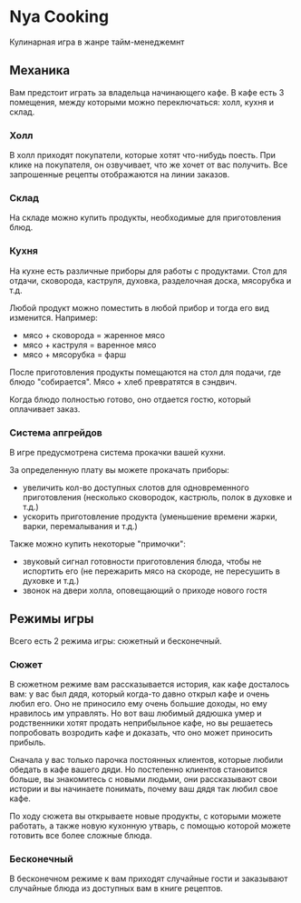 # Nya Cooking
Кулинарная игра в жанре тайм-менеджемнт

## Механика
Вам предстоит играть за владельца начинающего кафе. В кафе есть 3 помещения, между которыми можно переключаться: холл, кухня и склад.

### Холл
В холл приходят покупатели, которые хотят что-нибудь поесть. При клике на покупателя, он озвучивает, что же хочет от вас получить. Все запрошенные рецепты отображаются на линии заказов.

### Склад
На складе можно купить продукты, необходимые для приготовления блюд.

### Кухня
На кухне есть различные приборы для работы с продуктами. Стол для отдачи, сковорода, каструля, духовка, разделочная доска, мясорубка и т.д.

Любой продукт можно поместить в любой прибор и тогда его вид изменится. Например:
* мясо + сковорода = жаренное мясо
* мясо + каструля = варенное мясо
* мясо + мясорубка = фарш

После приготовления продукты помещаются на стол для подачи, где блюдо "собирается". Мясо + хлеб превратятся в сэндвич.

Когда блюдо полностью готово, оно отдается гостю, который оплачивает заказ.

### Система апгрейдов
В игре предусмотрена система прокачки вашей кухни.

За определенную плату вы можете прокачать приборы: 
* увеличить кол-во доступных слотов для одновременного приготовления (несколько сковородок, кастрюль, полок в духовке и т.д.)
* ускорить приготовление продукта (уменьшение времени жарки, варки, перемалывания и т.д.)

Также можно купить некоторые "примочки":
* звуковый сигнал готовности приготовления блюда, чтобы не испортить его (не пережарить мясо на скороде, не пересушить в духовке и т.д.)
* звонок на двери холла, оповещающий о приходе нового гостя

## Режимы игры
Всего есть 2 режима игры: сюжетный и бесконечный.

### Сюжет
В сюжетном режиме вам рассказывается история, как кафе досталось вам: у вас был дядя, который когда-то давно открыл кафе и очень любил его. Оно не приносило ему очень большие доходы, но ему нравилось им управлять. Но вот ваш любимый дядюшка умер и родственники хотят продать неприбыльное кафе, но вы решаетесь попробовать возродить кафе и доказать, что оно может приносить прибыль.

Сначала у вас только парочка постоянных клиентов, которые любили обедать в кафе вашего дяди. Но постепенно клиентов становится больше, вы знакомитесь с новыми людьми, они рассказывают свои истории и вы начинаете понимать, почему ваш дядя так любил свое кафе.

По ходу сюжета вы открываете новые продукты, с которыми можете работать, а также новую кухонную утварь, с помощью которой можете готовить все более сложные блюда.

### Бесконечный
В бесконечном режиме к вам приходят случайные гости и заказывают случайные блюда из доступных вам в книге рецептов.
